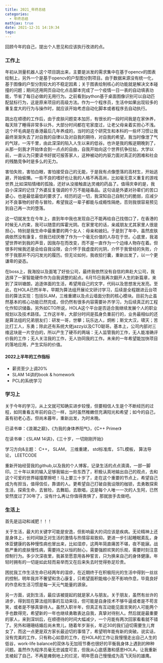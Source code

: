 ```yaml
---
title: 2021_年终总结
categories:
  - 年终总结
mathjax: true
date: 2021-12-31 14:19:34
tags:
---
```

回顾今年的自己，提出个人思见和应该执行改进的点。

### 工作上 
年初从测量机器人这个项目跳出来，主要是派发的需求集中在基于opencv的图表绘制上，另外一个是基于opencv的户型图分割项目。由于数据来源没有统一化，基于图像的户型分割较大的不稳定因素；关于图表绘制核心的功能就是解决文本碰撞的问题；期间还用网页自动化点击脚本完成了一个疫情一日一表的自动填表功能，节省了每日必做的无用行为。之前看到python基于桌面图像识别可以自动匹配鼠标行为，这是原来项目的高级方法。作为一个程序员，生活中如果出现较多的重复度大的行为与操作时，就应该开始考虑自动化脚本或者程序去自动执行。

跳出在顺德的工作后，由于皮肤问题变本加厉，有很长的一段时间我是在家休养，每天除了睡得非常多以外，大部分时间都在宅家度过，让老父母亲着实担心不浅。这个坏毛病是在香港最后几年养成的，当时的这个研究生和本科的一些坏习惯让我最终渐渐失去了对自我的自律以及对自我的期待，对自我的希望。我当时像泄了气的气球，一泻千里，由此深深的陷入人生以来的低谷。也许是我的叛逆期晚到了，从那一刻我才开始体会到一点点的自由，自我开始向这个世界抗争拉扯。大学以前，一直认为只要读书好就可报答家人，这种被动的内驱力面对真正的困难和社会的残酷竞争时是多么的无力。

害怕失败，害怕白眼，害怕接受自己的无能，于是我有点像堕落的高材生，开始逃避，开始偷懒。一些不良的嗜好也让我的人格不再高尚，比如毫无意义重复的游戏世界,比如深陷情绪的孤独，[](，比如唾手可得的黄色快乐，)还好从没接触直达灵魂的药品了。值得庆幸的是，我自小深深的记住了外婆反复强调的千万不能碰毒品。这句话是外婆对孙辈们的苦口婆心，也是最低最低的要求了。经历的这一切，我深知自己自制力的脆弱，应减少对不良事物的好奇与冒险，希望我这一辈子都能与成瘾性隔绝，否则我很容易预见到自己再一次的堕落。

这一切就发生在今年上，直到年中我也发现自己不能再给自己找借口了，在香港的时候无人约束，我可以随意的挥霍光阴。在家里宅的话，亲戚朋友尤其家里人很是担心，特别是我生命中最重要的两个女人：母亲和媳妇。于是到了年中，虽然皮肤病依然没有康复，但我已经厌倦了作为一个毫无价值的人存在于世。心底里，我渴望世界听到我的声音，因我存在而改变，而不是一直作为一个边缘人物存在着。但很多时候我还是会给自我设限，会介怀于我虚度的光阴，介怀于我曾经的失败，介怀于我那并不闪闪发光的履历。但无论如何，我收拾行囊，重新出发了，以一个更谦卑的姿态。

在boss上，我海投以及面笔了好些公司，最终我依然没有自信的奔赴大公司，我选择了一家智能硬件作为自我调整的起点。6月15日我再次翻开人生的新篇章，来到了深圳塘朗，追逐体面的生活，希望用自己的文字，代码以及思想发光发亮。至此，在HOLA已然半年，早期为算法组开展论文研讨学习，后续是全程跟进云台项目的算法实现：包括SLAM，三维重建以及点云墙面分割的核心模块。目前为止虽然基本的核心功能已然完成，但仍然有很多内容需要补齐学习，为后续真正的工程化作知识储备。另外如CTO所说，HOLA这个平台是否适合我继续发展个人的职业规划以及技术路径。工作这半年，大部分时间是孤身负重前行的，业务最相似的还是算法组的兄弟朋友们：研发一哥，世攀；玩乐达人，炯彬；斯文大汉，啸天；苦比打工人，东勇；除此还有系统大佬jazzy以及CTO聪哥。基本上，公司内部对三维这块是一片空白的，所以产生了硬币的两端：无人监管我的工作，无人能准确评价我的工作；无人关注我的工作，无人协同我的工作。未来的一年希望能加快项目的落地应用，产生实际的价值。


#### 2022上半年的工作指标
- 薪资至少上调20%
- SLAM 14讲的book & homework
- PCL的系统学习

### 学习上
关于今年的学习，从上文就可知确实进步较慢，但要相信人生是个不断经历的过程，如同重看五年前的自己一样，当时虽然稚嫩但充满阳光和希望；如今的自己，虽有初老心态，但尚未暮年，重新出发，为时未晚。

已读书单：《浪潮之巅》，《为我的身体养阳气》，《C++ Primer》

在读书单：《SLAM 14讲》，《三十岁，一切刚刚开始》

学习方向&主题： C++， SLAM， 三维重建， std标准库， STL模板， 算法导论， LEETCODE

重新开始经营我的github,以及我的个人博客，记录生活的点点滴滴，一部一脚印。三十年以来的输入足够我输出一些东西了，积极认真地输出自己的观点，去和这个可爱的世界碰撞摩擦吧！马上要三十岁了，走在这个重要的节点上，希望自己成为有担当，值得信任，靠谱的人。更希望自己打破自我设限的枷锁，去勇敢探索生活，探索生命，去冒险，去舞蹈，去歌唱，这是每个人唯一一次的人生阿，已然安然度过了30年了，没有什么再让你值得畏惧了，那就放手去做吧。

### 生活上
首先是运动和减肥！！！

关于生活，最大的关键字可能是安逸，但影响最大的词应该是疾病。无论精神上还是身体上，长时间缺乏对生活的激情与热情容易致抑。更进一步引起睡眠紊乱，身体亚健康的各种慢性病也冒出来，比如湿疹，这两年简直痛苦不堪，夜不能寐。战胜严重的皮肤慢性病，需要持之以恒的耐心，需要强颜欢笑的乐观，需要时刻注意控制行为。多少次深夜里，我甚至愿意用各种誓言，只为换来自己的身体健康。年轻时拥有的一切是如此轻而易举而又在后来失去时觉得弥足珍贵。

困扰我工作生活生命已经两年的湿疹，在近期终于在积极阳光的生活中得到一丝丝的控制，明年我并不奢望和贪心康复，只希望面积能缩小至不影响作息，毕竟良好的作息和生活习惯是每一天元气能量的源泉。

另一方面，说到生活，最应该被提起的就是家人与朋友。关于朋友，虽然有丝许的进步，得到现在算法组同事的互动来往，但可能是自身技术不够牛逼或者是不苟言笑，或者是不够真挚待人。虽然入职半年，但真正有互动能见面言笑的人可能两个手也数得完，希望新的一年也继续勇敢表达自我，真挚对待别人。然后就是最重要的家人，来到深圳后，在顺德待的时间大幅减少，一个月能有两次回家看看就不错了。另外和珊珊结婚后尚未育儿，随着年岁渐长，年近30的我们迫切需要生儿育女了，而这一点更是双方家长最迫切的事情了，希望明年能有新的突破。说实话，没有完美的工作，只有称心如意的工作，在HOLA的工作让我慢慢走出自己人生的低谷，work-life balance的双休与无加班节奏也很好的平衡我身体上遇到的种种问题。虽然作为程序员毫无忠诚度可言，但我从心底感激和感恩HOLA，让我重新支棱起了自己，不再是瘫倒地上的烂泥，明年愿自己慢慢成为高飞天际的雄鹰。
